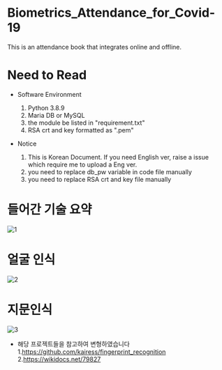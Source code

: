# Biometrics_Attendance_for_Covid-19
This is an attendance book that integrates online and offline.


# Need to Read
- Software Environment
    1. Python 3.8.9
    2. Maria DB or MySQL
    3. the module be listed in "requirement.txt"
    4. RSA crt and key formatted as ".pem"

- Notice
    1. This is Korean Document. If you need English ver, raise a issue which require me to upload a Eng ver.
    2. you need to replace db_pw variable in code file manually
    3. you need to replace RSA crt and key file manually


# 들어간 기술 요약
![1](https://user-images.githubusercontent.com/59224587/139520591-9e0e64d6-a68f-4298-8f8c-33edf93b2d88.PNG)

# 얼굴 인식
![2](https://user-images.githubusercontent.com/59224587/139520593-0b3b02bb-e8dd-436f-b8f3-d888107de0a1.PNG)

# 지문인식
![3](https://user-images.githubusercontent.com/59224587/139520595-da96c91e-22cc-402b-a260-5a1f47c52375.PNG)

- 해당 프로젝트들을 참고하여 변형하였습니다
    1.https://github.com/kairess/fingerprint_recognition
    2.https://wikidocs.net/79827
